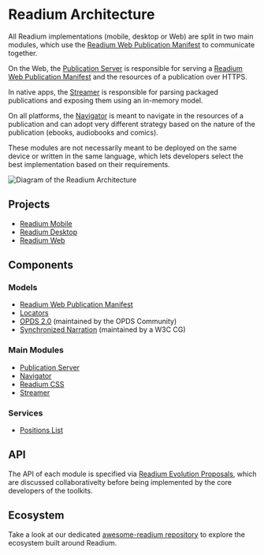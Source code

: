 # Readium Architecture

All Readium implementations (mobile, desktop or Web) are split in two main modules, which use the [Readium Web Publication Manifest](https://readium.org/webpub-manifest/) to communicate together.

On the Web, the [Publication Server](server) is responsible for serving a [Readium Web Publication Manifest](https://readium.org/webpub-manifest/) and the resources of a publication over HTTPS.

In native apps, the [Streamer](streamer) is responsible for parsing packaged publications and exposing them using an in-memory model.

On all platforms, the [Navigator](navigator) is meant to navigate in the resources of a publication and can adopt very different strategy based on the nature of the publication (ebooks, audiobooks and comics).

These modules are not necessarily meant to be deployed on the same device or written in the same language, which lets developers select the best implementation based on their requirements.

![Diagram of the Readium Architecture](other/images/architecture.svg)
 
## Projects

* [Readium Mobile](https://readium.org/mobile)
* [Readium Desktop](https://readium.org/desktop)
* [Readium Web](https://readium.org/web)

## Components

### Models

* [Readium Web Publication Manifest](https://readium.org/webpub-manifest)
* [Locators](models/locators)
* [OPDS 2.0](https://drafts.opds.io/opds-2.0) (maintained by the OPDS Community)
* [Synchronized Narration](https://w3c.github.io/sync-media-pub/archived/synchronized-narration.html) (maintained by a W3C CG)

### Main Modules

* [Publication Server](server)
* [Navigator](navigator)
* [Readium CSS](https://readium.org/readium-css)
* [Streamer](streamer)

### Services

* [Positions List](models/locators/positions)

## API

The API of each module is specified via [Readium Evolution Proposals](https://readium.org/architecture/proposals/), which are discussed collaborativelty before being implemented by the core developers of the toolkits. 

## Ecosystem

Take a look at our dedicated [awesome-readium repository](https://github.com/readium/awesome-readium) to explore the ecosystem built around Readium.
